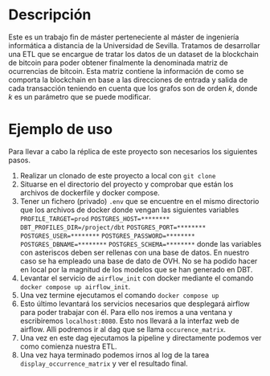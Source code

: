 # Descripción

Este es un trabajo fin de máster perteneciente al máster de ingeniería informática a distancia de la Universidad de Sevilla. Tratamos de desarrollar una ETL que se encargue de tratar los datos de un dataset de la blockchain de bitcoin para poder obtener finalmente la denominada matriz de ocurrencias de bitcoin. Esta matriz contiene la información de como se comporta la blockchain en base a las direcciones de entrada y salida de cada transacción teniendo en cuenta que los grafos son de orden *k*, donde *k* es un parámetro que se puede modificar.

# Ejemplo de uso

Para llevar a cabo la réplica de este proyecto son necesarios los siguientes pasos.
1. Realizar un clonado de este proyecto a local con `git clone`
2. Situarse en el directorio del proyecto y comprobar que están los archivos de dockerfile y docker compose.
3. Tener un fichero (privado) `.env` que se encuentre en el mismo directorio que los archivos de docker donde vengan las siguientes variables
`PROFILE_TARGET=prod`
`POSTGRES_HOST=********`
`DBT_PROFILES_DIR=/project/dbt`
`POSTGRES_PORT=********`
`POSTGRES_USER=********`
`POSTGRES_PASSWORD=********`
`POSTGRES_DBNAME=********`
`POSTGRES_SCHEMA=********`
donde las variables con asteriscos deben ser rellenas con una base de datos. En nuestro caso se ha empleado una base de dato de OVH. No se ha podido hacer en local por la magnitud de los modelos que se han generado en DBT.
3. Levantar el servicio de `airflow_init` con docker mediante el comando `docker compose up airflow_init`.
4. Una vez termine ejecutamos el comando `docker compose up`
5. Esto último levantará los servicios necesarios que desplegará airflow para poder trabajar con él. Para ello nos iremos a una ventana y escribiremos `localhost:8080`. Esto nos llevará a la interfaz web de airflow. Alli podremos ir al dag que se llama `occurence_matrix`.
6. Una vez en este dag ejecutamos la pipeline y directamente podemos ver como comienza nuestra ETL.
7. Una vez haya terminado podemos irnos al log de la tarea `display_occurrence_matrix` y ver el resultado final.